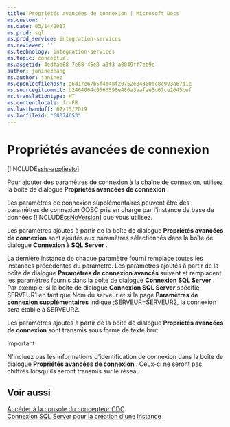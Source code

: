 ```yaml
---
title: Propriétés avancées de connexion | Microsoft Docs
ms.custom: ''
ms.date: 03/14/2017
ms.prod: sql
ms.prod_service: integration-services
ms.reviewer: ''
ms.technology: integration-services
ms.topic: conceptual
ms.assetid: 4edfab68-7e68-45e8-a3f3-a0049ff7eb9e
author: janinezhang
ms.author: janinez
ms.openlocfilehash: a6d17e67b5f4b48f20752e84300dc8c993a67d1c
ms.sourcegitcommit: b2464064c0566590e486a3aafae6d67ce2645cef
ms.translationtype: HT
ms.contentlocale: fr-FR
ms.lasthandoff: 07/15/2019
ms.locfileid: "68074653"
---
```

# <a name="advanced-connection-properties"></a>Propriétés avancées de connexion

[!INCLUDE[ssis-appliesto](../../includes/ssis-appliesto-ssvrpluslinux-asdb-asdw-xxx.md)]


  Pour ajouter des paramètres de connexion à la chaîne de connexion, utilisez la boîte de dialogue **Propriétés avancées de connexion** .  
  
 Les paramètres de connexion supplémentaires peuvent être des paramètres de connexion ODBC pris en charge par l'instance de base de données [!INCLUDE[ssNoVersion](../../includes/ssnoversion-md.md)] que vous utilisez.  
  
 Les paramètres ajoutés à partir de la boîte de dialogue **Propriétés avancées de connexion** sont ajoutés aux paramètres sélectionnés dans la boîte de dialogue **Connexion à SQL Server** .  
  
 La dernière instance de chaque paramètre fourni remplace toutes les instances précédentes du paramètre. Les paramètres ajoutés à partir de la boîte de dialogue **Paramètres de connexion avancés** suivent et remplacent les paramètres fournis dans la boîte de dialogue **Connexion SQL Server** . Par exemple, si la boîte de dialogue **Connexion SQL Server** spécifie SERVEUR1 en tant que Nom du serveur et si la page **Paramètres de connexion supplémentaires** indique ;SERVEUR=SERVEUR2, la connexion sera établie à SERVEUR2.  
  
 Les paramètres ajoutés à partir de la boîte de dialogue **Propriétés avancées de connexion** sont transmis sous forme de texte brut.  
  
> [!IMPORTANT]  
>  N'incluez pas les informations d'identification de connexion dans la boîte de dialogue **Propriétés avancées de connexion** . Ceux-ci ne seront pas chiffrés lorsqu'ils seront transmis sur le réseau.  
  
## <a name="see-also"></a>Voir aussi  
 [Accéder à la console du concepteur CDC](../../integration-services/change-data-capture/access-the-cdc-designer-console.md)   
 [Connexion SQL Server pour la création d'une instance](../../integration-services/change-data-capture/sql-server-connection-for-instance-creation.md)  
  
  
